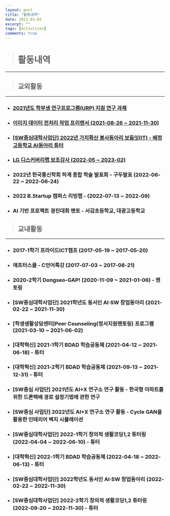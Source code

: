 ```yaml
---
layout: post
title: "활동내역"
date: 2021-01-01
excerpt: ""
tags: [Activities]
comments: true
---
```


> # 활동내역
------------------------------------------------------------

> ## 교외활동
------------------------------------------------------------

- ### [2021년도 학부생 연구프로그램(URP) 지원 연구 과제](https://glydokid.github.io//%ED%95%99%EB%B6%80%EC%83%9D-%EC%97%B0%EA%B5%AC%ED%94%84%EB%A1%9C%EA%B7%B8%EB%9E%A8/)

- ### [이미지 데이터 전처리 작업 프리랜서 (2021-08-26 ~ 2021-11-30)](https://glydokid.github.io//%EC%9D%B4%EB%AF%B8%EC%A7%80-%EB%8D%B0%EC%9D%B4%ED%84%B0-%EC%A0%84%EC%B2%98%EB%A6%AC/)

- ### [[SW중심대학사업단] 2022년 가치확산 봉사동아리 보듬잇(IT) - 배정고등학교 AI동아리 튜터](https://glydokid.github.io//%EB%B3%B4%EB%93%AC%EC%9E%87-%EB%B4%89%EC%82%AC%EB%8F%99%EC%95%84%EB%A6%AC/)

- ### [LG 디스커버리랩 보조강사 (2022-05 ~ 2023-02)](https://glydokid.github.io//LG-%EB%94%94%EC%8A%A4%EC%BB%A4%EB%B2%84%EB%A6%AC%EB%9E%A9/)

- ### 2022년 한국통신학회 하계 종합 학술 발표회 - 구두발표 (2022-06-22 ~ 2022-06-24)

- ### 2022 B.Startup 캠퍼스 리빙랩 - (2022-07-13 ~ 2022-09)

- ### AI 기반 프로젝트 경진대회 멘토 - 서감초등학교, 대광고등학교


> ## 교내활동
------------------------------------------------------------

- ### 2017-1학기 프라이드ICT캠프 (2017-05-19 ~ 2017-05-20)

- ### 애프터스쿨 - C언어특강 (2017-07-03 ~ 2017-08-21)

- ### 2020-2학기 Dongseo-GAP! (2020-11-09 ~ 2021-01-06) - 멘토링

- ### [SW중심대학사업단] 2021학년도 동서인 AI·SW 창업동아리 (2021-02-22 ~ 2021-11-30)

- ### [학생생활상담센터]Peer Counseling(정서지원멘토링) 프로그램 (2021-03-10 ~ 2021-06-02)

- ### [대학혁신] 2021-1학기 BDAD 학습공동체 (2021-04-12 ~ 2021-06-18) - 튜터

- ### [대학혁신] 2021-2학기 BDAD 학습공동체 (2021-09-13 ~ 2021-12-31) - 튜터

- ### [SW중심 사업단] 2021년도 AI+X 연구소 연구 활동 - 한국형 아파트를 위한 드론택배 경로 설정기법에 관한 연구

- ### [SW중심 사업단] 2022년도 AI+X 연구소 연구 활동 - Cycle GAN을 활용한 인테리어 벽지 시뮬레이션

- ### [SW중심대학사업단] 2022-1학기 창의적 생활코딩1,2 튜터링 (2022-04-04 ~ 2022-06-10) - 튜터

- ### [대학혁신] 2022-1학기 BDAD 학습공동체 (2022-04-18 ~ 2022-06-13) - 튜터

- ### [SW중심대학사업단] 2022학년도 동서인 AI·SW 창업동아리 (2022-02-22 ~ 2022-11-30)

- ### [SW중심대학사업단] 2022-2학기 창의적 생활코딩1,2 튜터링 (2022-09-20 ~ 2022-11-30) - 튜터
